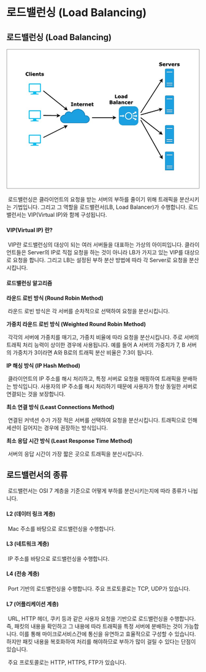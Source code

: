 # 로드밸런싱 (Load Balancing)

## 로드밸런싱 (Load Balancing)

![Load Balancing](./images/load_balancing.jpg)

 로드밸런싱은 클라이언트의 요청을 받는 서버의 부하를 줄이기 위해 트래픽을 분산시키는 기법입니다. 그리고 그 역할을 로드밸런서(LB, Load Balancer)가 수행합니다. 로드밸런서는 VIP(Virtual IP)와 함께 구성됩니다.

#### VIP(Virtual IP) 란?

 VIP란 로드밸런싱의 대상이 되는 여러 서버들을 대표하는 가상의 아이피입니다. 클라이언트들은 Server의 IP로 직접 요청을 하는 것이 아니라 LB가 가지고 있는 VIP를 대상으로 요청을 합니다. 그리고 LB는 설정된 부하 분산 방법에 따라 각 Server로 요청을 분산시킵니다.

#### 로드밸런싱 알고리즘

**라운드 로빈 방식 (Round Robin Method)**

 라운드 로빈 방식은 각 서버를 순차적으로 선택하여 요청을 분산시킵니다.

**가중치 라운드 로빈 방식 (Weighted Round Robin Method)**

 각각의 서버에 가중치를 매기고, 가중치 비율에 따라 요청을 분산시킵니다. 주로 서버의 트래픽 처리 능력이 상이한 경우에 사용됩니다. 예를 들어 A 서버의 가중치가 7, B 서버의 가중치가 3이라면 A와 B로의 트래픽 분산 비율은 7:3이 됩니다.

**IP 해싱 방식 (IP Hash Method)**

 클라이언트의 IP 주소를 해시 처리하고, 특정 서버로 요청을 매핑하여 트래픽을 분배하는 방식입니다. 사용자의 IP 주소를 해시 처리하기 때문에 사용자가 항상 동일한 서버로 연결되는 것을 보장합니다.

**최소 연결 방식 (Least Connections Method)**

 연결된 커넥션 수가 가장 적은 서버를 선택하여 요청을 분산시킵니다. 트래픽으로 인해 세션이 길어지는 경우에 권장하는 방식입니다.

**최소 응답 시간 방식 (Least Response Time Method)**

 서버의 응답 시간이 가장 짧은 곳으로 트래픽을 분산시킵니다.

## 로드밸런서의 종류

 로드밸런서는 OSI 7 계층을 기준으로 어떻게 부하를 분산시키는지에 따라 종류가 나뉩니다.

#### L2 (데이터 링크 계층)

 Mac 주소를 바탕으로 로드밸런싱을 수행합니다.

#### L3 (네트워크 계층)

 IP 주소를 바탕으로 로드밸런싱을 수행합니다.

#### L4 (전송 계층)

 Port 기반의 로드밸런싱을 수행합니다. 주요 프로토콜로는 TCP, UDP가 있습니다.

#### L7 (어플리케이션 계층)

 URL, HTTP 헤더, 쿠키 등과 같은 사용자 요청을 기반으로 로드밸런싱을 수행합니다. 즉, 패킷의 내용을 확인하고 그 내용에 따라 트래픽을 특정 서버에 분배하는 것이 가능합니다. 이를 통해 마이크로서비스간에 통신을 유연하고 효율적으로 구성할 수 있습니다. 하지만 패킷 내용을 복호화하여 처리를 해야하므로 부하가 많이 걸릴 수 있다는 단점이 있습니다.

 주요 프로토콜로는 HTTP, HTTPS, FTP가 있습니다.